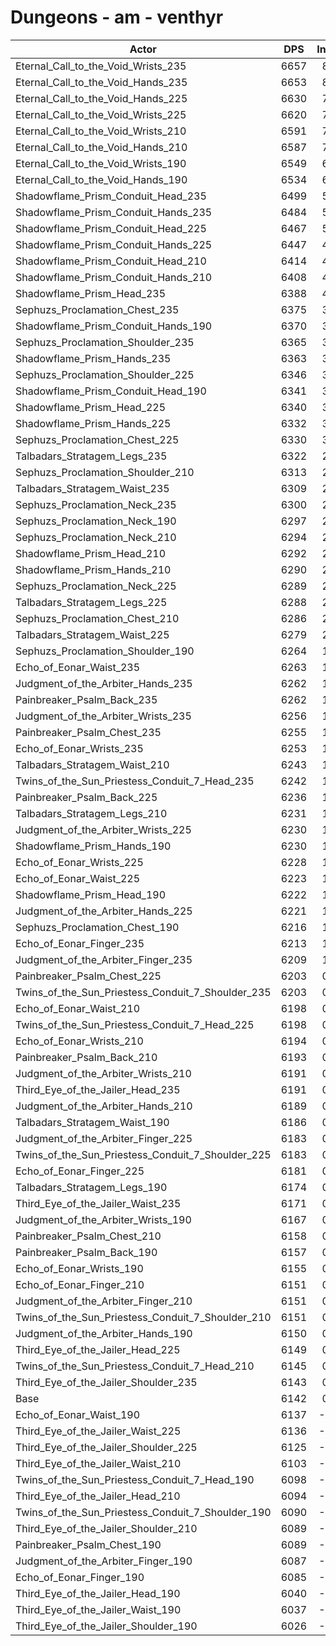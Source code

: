 # Dungeons - am - venthyr
| Actor | DPS | Increase |
|---|:---:|:---:|
|Eternal_Call_to_the_Void_Wrists_235|6657|8.38%|
|Eternal_Call_to_the_Void_Hands_235|6653|8.31%|
|Eternal_Call_to_the_Void_Hands_225|6630|7.94%|
|Eternal_Call_to_the_Void_Wrists_225|6620|7.77%|
|Eternal_Call_to_the_Void_Wrists_210|6591|7.30%|
|Eternal_Call_to_the_Void_Hands_210|6587|7.24%|
|Eternal_Call_to_the_Void_Wrists_190|6549|6.62%|
|Eternal_Call_to_the_Void_Hands_190|6534|6.37%|
|Shadowflame_Prism_Conduit_Head_235|6499|5.80%|
|Shadowflame_Prism_Conduit_Hands_235|6484|5.56%|
|Shadowflame_Prism_Conduit_Head_225|6467|5.28%|
|Shadowflame_Prism_Conduit_Hands_225|6447|4.96%|
|Shadowflame_Prism_Conduit_Head_210|6414|4.42%|
|Shadowflame_Prism_Conduit_Hands_210|6408|4.32%|
|Shadowflame_Prism_Head_235|6388|4.00%|
|Sephuzs_Proclamation_Chest_235|6375|3.79%|
|Shadowflame_Prism_Conduit_Hands_190|6370|3.70%|
|Sephuzs_Proclamation_Shoulder_235|6365|3.62%|
|Shadowflame_Prism_Hands_235|6363|3.59%|
|Sephuzs_Proclamation_Shoulder_225|6346|3.31%|
|Shadowflame_Prism_Conduit_Head_190|6341|3.23%|
|Shadowflame_Prism_Head_225|6340|3.22%|
|Shadowflame_Prism_Hands_225|6332|3.09%|
|Sephuzs_Proclamation_Chest_225|6330|3.05%|
|Talbadars_Stratagem_Legs_235|6322|2.92%|
|Sephuzs_Proclamation_Shoulder_210|6313|2.78%|
|Talbadars_Stratagem_Waist_235|6309|2.71%|
|Sephuzs_Proclamation_Neck_235|6300|2.56%|
|Sephuzs_Proclamation_Neck_190|6297|2.52%|
|Sephuzs_Proclamation_Neck_210|6294|2.47%|
|Shadowflame_Prism_Head_210|6292|2.43%|
|Shadowflame_Prism_Hands_210|6290|2.40%|
|Sephuzs_Proclamation_Neck_225|6289|2.39%|
|Talbadars_Stratagem_Legs_225|6288|2.37%|
|Sephuzs_Proclamation_Chest_210|6286|2.34%|
|Talbadars_Stratagem_Waist_225|6279|2.22%|
|Sephuzs_Proclamation_Shoulder_190|6264|1.98%|
|Echo_of_Eonar_Waist_235|6263|1.96%|
|Judgment_of_the_Arbiter_Hands_235|6262|1.95%|
|Painbreaker_Psalm_Back_235|6262|1.95%|
|Judgment_of_the_Arbiter_Wrists_235|6256|1.85%|
|Painbreaker_Psalm_Chest_235|6255|1.83%|
|Echo_of_Eonar_Wrists_235|6253|1.80%|
|Talbadars_Stratagem_Waist_210|6243|1.64%|
|Twins_of_the_Sun_Priestess_Conduit_7_Head_235|6242|1.62%|
|Painbreaker_Psalm_Back_225|6236|1.52%|
|Talbadars_Stratagem_Legs_210|6231|1.44%|
|Judgment_of_the_Arbiter_Wrists_225|6230|1.42%|
|Shadowflame_Prism_Hands_190|6230|1.42%|
|Echo_of_Eonar_Wrists_225|6228|1.39%|
|Echo_of_Eonar_Waist_225|6223|1.31%|
|Shadowflame_Prism_Head_190|6222|1.29%|
|Judgment_of_the_Arbiter_Hands_225|6221|1.28%|
|Sephuzs_Proclamation_Chest_190|6216|1.20%|
|Echo_of_Eonar_Finger_235|6213|1.15%|
|Judgment_of_the_Arbiter_Finger_235|6209|1.08%|
|Painbreaker_Psalm_Chest_225|6203|0.98%|
|Twins_of_the_Sun_Priestess_Conduit_7_Shoulder_235|6203|0.98%|
|Echo_of_Eonar_Waist_210|6198|0.90%|
|Twins_of_the_Sun_Priestess_Conduit_7_Head_225|6198|0.90%|
|Echo_of_Eonar_Wrists_210|6194|0.84%|
|Painbreaker_Psalm_Back_210|6193|0.82%|
|Judgment_of_the_Arbiter_Wrists_210|6191|0.79%|
|Third_Eye_of_the_Jailer_Head_235|6191|0.79%|
|Judgment_of_the_Arbiter_Hands_210|6189|0.76%|
|Talbadars_Stratagem_Waist_190|6186|0.71%|
|Judgment_of_the_Arbiter_Finger_225|6183|0.66%|
|Twins_of_the_Sun_Priestess_Conduit_7_Shoulder_225|6183|0.66%|
|Echo_of_Eonar_Finger_225|6181|0.63%|
|Talbadars_Stratagem_Legs_190|6174|0.51%|
|Third_Eye_of_the_Jailer_Waist_235|6171|0.46%|
|Judgment_of_the_Arbiter_Wrists_190|6167|0.40%|
|Painbreaker_Psalm_Chest_210|6158|0.25%|
|Painbreaker_Psalm_Back_190|6157|0.24%|
|Echo_of_Eonar_Wrists_190|6155|0.20%|
|Echo_of_Eonar_Finger_210|6151|0.14%|
|Judgment_of_the_Arbiter_Finger_210|6151|0.14%|
|Twins_of_the_Sun_Priestess_Conduit_7_Shoulder_210|6151|0.14%|
|Judgment_of_the_Arbiter_Hands_190|6150|0.12%|
|Third_Eye_of_the_Jailer_Head_225|6149|0.11%|
|Twins_of_the_Sun_Priestess_Conduit_7_Head_210|6145|0.04%|
|Third_Eye_of_the_Jailer_Shoulder_235|6143|0.01%|
|Base|6142|0.00%|
|Echo_of_Eonar_Waist_190|6137|-0.09%|
|Third_Eye_of_the_Jailer_Waist_225|6136|-0.11%|
|Third_Eye_of_the_Jailer_Shoulder_225|6125|-0.28%|
|Third_Eye_of_the_Jailer_Waist_210|6103|-0.64%|
|Twins_of_the_Sun_Priestess_Conduit_7_Head_190|6098|-0.72%|
|Third_Eye_of_the_Jailer_Head_210|6094|-0.79%|
|Twins_of_the_Sun_Priestess_Conduit_7_Shoulder_190|6090|-0.85%|
|Third_Eye_of_the_Jailer_Shoulder_210|6089|-0.87%|
|Painbreaker_Psalm_Chest_190|6089|-0.87%|
|Judgment_of_the_Arbiter_Finger_190|6087|-0.90%|
|Echo_of_Eonar_Finger_190|6085|-0.94%|
|Third_Eye_of_the_Jailer_Head_190|6040|-1.67%|
|Third_Eye_of_the_Jailer_Waist_190|6037|-1.72%|
|Third_Eye_of_the_Jailer_Shoulder_190|6026|-1.90%|

